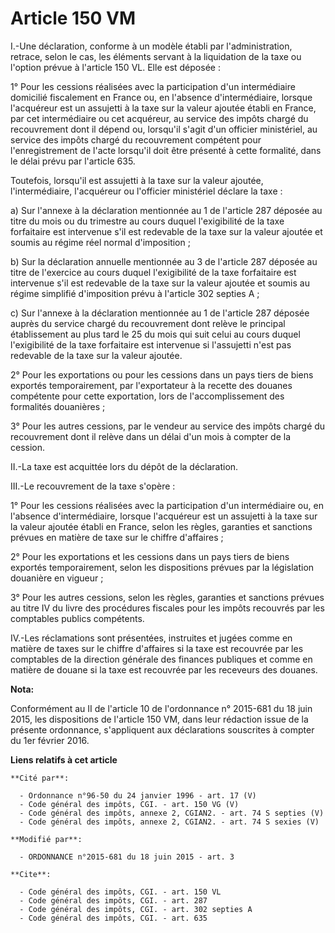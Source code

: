 # Article 150 VM

I.-Une déclaration, conforme à un modèle établi par l'administration, retrace, selon le cas, les éléments servant à la
liquidation de la taxe ou l'option prévue à l'article 150 VL. Elle est déposée : 

1° Pour les cessions réalisées avec la participation d'un intermédiaire domicilié fiscalement en France ou, en l'absence
d'intermédiaire, lorsque l'acquéreur est un assujetti à la taxe sur la valeur ajoutée établi en France, par cet intermédiaire
ou cet acquéreur, au service des impôts chargé du recouvrement dont il dépend ou, lorsqu'il s'agit d'un officier ministériel,
au service des impôts chargé du recouvrement compétent pour l'enregistrement de l'acte lorsqu'il doit être présenté à cette
formalité, dans le délai prévu par l'article 635. 

Toutefois, lorsqu'il est assujetti à la taxe sur la valeur ajoutée, l'intermédiaire, l'acquéreur ou l'officier ministériel
déclare la taxe : 

a) Sur l'annexe à la déclaration mentionnée au 1 de l'article 287 déposée au titre du mois ou du trimestre au cours duquel
l'exigibilité de la taxe forfaitaire est intervenue s'il est redevable de la taxe sur la valeur ajoutée et soumis au régime
réel normal d'imposition ; 

b) Sur la déclaration annuelle mentionnée au 3 de l'article 287 déposée au titre de l'exercice au cours duquel l'exigibilité
de la taxe forfaitaire est intervenue s'il est redevable de la taxe sur la valeur ajoutée et soumis au régime simplifié
d'imposition prévu à l'article 302 septies A ; 

c) Sur l'annexe à la déclaration mentionnée au 1 de l'article 287 déposée auprès du service chargé du recouvrement dont
relève le principal établissement au plus tard le 25 du mois qui suit celui au cours duquel l'exigibilité de la taxe
forfaitaire est intervenue si l'assujetti n'est pas redevable de la taxe sur la valeur ajoutée. 

2° Pour les exportations ou pour les cessions dans un pays tiers de biens exportés temporairement, par l'exportateur à la
recette des douanes compétente pour cette exportation, lors de l'accomplissement des formalités douanières ; 

3° Pour les autres cessions, par le vendeur au service des impôts chargé du recouvrement dont il relève dans un délai d'un
mois à compter de la cession. 

II.-La taxe est acquittée lors du dépôt de la déclaration. 

III.-Le recouvrement de la taxe s'opère : 

1° Pour les cessions réalisées avec la participation d'un intermédiaire ou, en l'absence d'intermédiaire, lorsque l'acquéreur
est un assujetti à la taxe sur la valeur ajoutée établi en France, selon les règles, garanties et sanctions prévues en
matière de taxe sur le chiffre d'affaires ; 

2° Pour les exportations et les cessions dans un pays tiers de biens exportés temporairement, selon les dispositions prévues
par la législation douanière en vigueur ; 

3° Pour les autres cessions, selon les règles, garanties et sanctions prévues au titre IV du livre des procédures fiscales
pour les impôts recouvrés par les comptables publics compétents. 

IV.-Les réclamations sont présentées, instruites et jugées comme en matière de taxes sur le chiffre d'affaires si la taxe est
recouvrée par les comptables de la direction générale des finances publiques et comme en matière de douane si la taxe est
recouvrée par les receveurs des douanes.

**Nota:**

Conformément au II de l'article 10 de l'ordonnance n° 2015-681 du 18 juin 2015, les dispositions de l'article 150 VM, dans
leur rédaction issue de la présente ordonnance, s'appliquent aux déclarations souscrites à compter du 1er février 2016.

**Liens relatifs à cet article**

	**Cité par**:

	  - Ordonnance n°96-50 du 24 janvier 1996 - art. 17 (V)
	  - Code général des impôts, CGI. - art. 150 VG (V)
	  - Code général des impôts, annexe 2, CGIAN2. - art. 74 S septies (V)
	  - Code général des impôts, annexe 2, CGIAN2. - art. 74 S sexies (V)

	**Modifié par**:

	  - ORDONNANCE n°2015-681 du 18 juin 2015 - art. 3

	**Cite**:

	  - Code général des impôts, CGI. - art. 150 VL
	  - Code général des impôts, CGI. - art. 287
	  - Code général des impôts, CGI. - art. 302 septies A
	  - Code général des impôts, CGI. - art. 635
